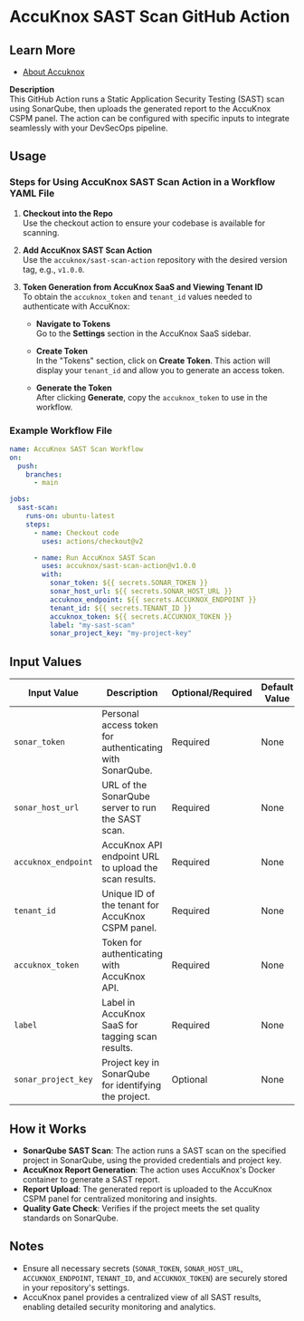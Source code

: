 # AccuKnox SAST Scan GitHub Action

## Learn More

- [About Accuknox](https://www.accuknox.com/)

**Description**  
This GitHub Action runs a Static Application Security Testing (SAST) scan using SonarQube, then uploads the generated report to the AccuKnox CSPM panel. The action can be configured with specific inputs to integrate seamlessly with your DevSecOps pipeline.

## Usage

### Steps for Using AccuKnox SAST Scan Action in a Workflow YAML File

1. **Checkout into the Repo**  
   Use the checkout action to ensure your codebase is available for scanning.
   
2. **Add AccuKnox SAST Scan Action**  
   Use the `accuknox/sast-scan-action` repository with the desired version tag, e.g., `v1.0.0`.

3. **Token Generation from AccuKnox SaaS and Viewing Tenant ID**  
   To obtain the `accuknox_token` and `tenant_id` values needed to authenticate with AccuKnox:
   
   - **Navigate to Tokens**  
     Go to the **Settings** section in the AccuKnox SaaS sidebar.
   
   - **Create Token**  
     In the "Tokens" section, click on **Create Token**. This action will display your `tenant_id` and allow you to generate an access token.
   
   - **Generate the Token**  
     After clicking **Generate**, copy the `accuknox_token` to use in the workflow.

### Example Workflow File

```yaml
name: AccuKnox SAST Scan Workflow
on:
  push:
    branches:
      - main

jobs:
  sast-scan:
    runs-on: ubuntu-latest
    steps:
      - name: Checkout code
        uses: actions/checkout@v2

      - name: Run AccuKnox SAST Scan
        uses: accuknox/sast-scan-action@v1.0.0
        with:
          sonar_token: ${{ secrets.SONAR_TOKEN }}
          sonar_host_url: ${{ secrets.SONAR_HOST_URL }}
          accuknox_endpoint: ${{ secrets.ACCUKNOX_ENDPOINT }}
          tenant_id: ${{ secrets.TENANT_ID }}
          accuknox_token: ${{ secrets.ACCUKNOX_TOKEN }}
          label: "my-sast-scan"
          sonar_project_key: "my-project-key"
```

## Input Values

| Input Value        | Description                                                | Optional/Required | Default Value |
|--------------------|------------------------------------------------------------|--------------------|---------------|
| `sonar_token`      | Personal access token for authenticating with SonarQube.   | Required          | None          |
| `sonar_host_url`   | URL of the SonarQube server to run the SAST scan.          | Required          | None          |
| `accuknox_endpoint`| AccuKnox API endpoint URL to upload the scan results.      | Required          | None          |
| `tenant_id`        | Unique ID of the tenant for AccuKnox CSPM panel.           | Required          | None          |
| `accuknox_token`   | Token for authenticating with AccuKnox API.                | Required          | None          |
| `label`            | Label in AccuKnox SaaS for tagging scan results.           | Required          | None          |
| `sonar_project_key`| Project key in SonarQube for identifying the project.      | Optional          | None          |

## How it Works

- **SonarQube SAST Scan**: The action runs a SAST scan on the specified project in SonarQube, using the provided credentials and project key.
- **AccuKnox Report Generation**: The action uses AccuKnox's Docker container to generate a SAST report.
- **Report Upload**: The generated report is uploaded to the AccuKnox CSPM panel for centralized monitoring and insights.
- **Quality Gate Check**: Verifies if the project meets the set quality standards on SonarQube.

## Notes

- Ensure all necessary secrets (`SONAR_TOKEN`, `SONAR_HOST_URL`, `ACCUKNOX_ENDPOINT`, `TENANT_ID`, and `ACCUKNOX_TOKEN`) are securely stored in your repository's settings.
- AccuKnox panel provides a centralized view of all SAST results, enabling detailed security monitoring and analytics.
  
